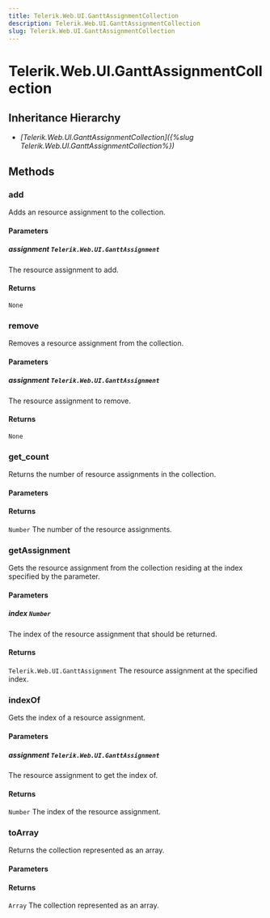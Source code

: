 ```yaml
---
title: Telerik.Web.UI.GanttAssignmentCollection
description: Telerik.Web.UI.GanttAssignmentCollection
slug: Telerik.Web.UI.GanttAssignmentCollection
---
```


# Telerik.Web.UI.GanttAssignmentCollection  

## Inheritance Hierarchy

* *[Telerik.Web.UI.GanttAssignmentCollection]({%slug Telerik.Web.UI.GanttAssignmentCollection%})*


## Methods



### add

Adds an resource assignment to the collection.

#### Parameters

##### assignment `Telerik.Web.UI.GanttAssignment`

The resource assignment to add.

#### Returns

`None` 




### remove

Removes a resource assignment from the collection.

#### Parameters

##### assignment `Telerik.Web.UI.GanttAssignment`

The resource assignment to remove.

#### Returns

`None` 




### get_count

Returns the number of resource assignments in the collection.

#### Parameters

#### Returns

`Number` The number of the resource assignments.




### getAssignment

Gets the resource assignment from the collection residing at the index specified by the parameter.

#### Parameters

##### index `Number`

The index of the resource assignment that should be returned.

#### Returns

`Telerik.Web.UI.GanttAssignment` The resource assignment at the specified index.




### indexOf

Gets the index of a resource assignment.

#### Parameters

##### assignment `Telerik.Web.UI.GanttAssignment`

The resource assignment to get the index of.

#### Returns

`Number` The index of the resource assignment.




### toArray

Returns the collection represented as an array.

#### Parameters

#### Returns

`Array` The collection represented as an array.

